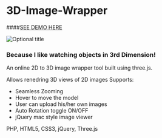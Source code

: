 # 3D-Image-Wrapper

####[SEE DEMO HERE ](http://imagesimulator.webege.com/globe.php "http://imagesimulator.webege.com/globe.php") 

![](https://www.dropbox.com/s/p8rli1cl1whnj8u/globe.png?raw=1 "Optional title")

### Because I like watching objects in 3rd Dimension!

An online 2D to 3D image wrapper tool built using three.js.

Allows renedring 3D views of 2D images
Supports:

* Seamless Zooming
* Hover to move the model
* User can upload his/her own images
* Auto Rotation toggle ON/OFF
* jQuery mac style image viewer

PHP, HTML5, CSS3, jQuery, Three.js


